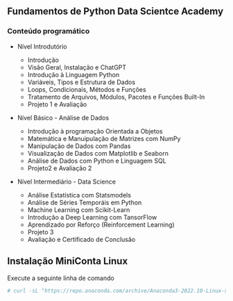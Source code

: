 ## Fundamentos de Python Data Scientce Academy

### Conteúdo programático

- Nível Introdutório
    - Introdução
    - Visão Geral, Instalação e ChatGPT
    - Introdução à Linguagem Python
    - Variáveis, Tipos e Estrutura de Dados
    - Loops, Condicionais, Métodos e Funções
    - Tratamento de Arquivos, Módulos, Pacotes e Funções Built-In
    - Projeto 1 e Avaliação

- Nível Básico - Análise de Dados
    - Introdução à programação Orientada a Objetos
    - Matemática e Manuipulação de Matrizes com NumPy
    - Manipulação de Dados com Pandas
    - Visualização de Dados com Matplotlib e Seaborn
    - Análise de Dados com Python e Linguagem SQL
    - Projeto2 e Avaliação 2

- Nível Intermediário - Data Science
    - Análise Estatística com Statsmodels
    - Análise de Séries Temporáis em Python
    - Machine Learning com Scikit-Learn
    - Introdução a Deep Learning com TansorFlow
    - Aprendizado por Reforço (Reinforcement Learning)
    - Projeto 3
    - Avaliação e Certificado de Conclusão


## Instalação MiniConta Linux

Execute a seguinte linha de comando
```bash
# curl -sL "https://repo.anaconda.com/archive/Anaconda3-2022.10-Linux-x86_64.sh" > "miniconda3.sh"
```